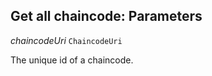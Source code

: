 

## Get all chaincode: Parameters  
  
<article>

*chaincodeUri* `ChaincodeUri` 

The unique id of a chaincode.

</article>

